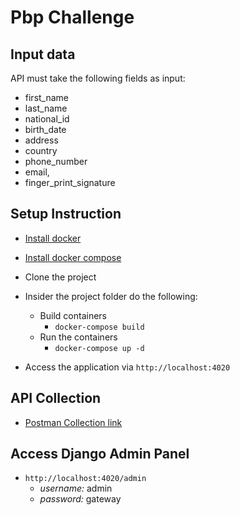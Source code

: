 
# Pbp Challenge

## Input data
API must take the following fields as input:
 - first_name
 - last_name 
 - national_id
 - birth_date
 - address
 - country
 - phone_number
 - email,
 - finger_print_signature

## Setup Instruction
- [Install docker](https://docs.docker.com/engine/install/)
- [Install docker compose](https://docs.docker.com/compose/install/)
- Clone the project
- Insider the project folder do the following:
    - Build containers
        - `docker-compose build`
    - Run the containers
        - `docker-compose up -d `
        
- Access the application via `http://localhost:4020`

## API Collection
- [Postman Collection link](https://api.postman.com/collections/4541468-1f83c930-c9cf-4bfd-8d9f-1faac672dbc8?access_key=PMAT-01GTVXX6NDGNQAM4RCTS894EC4)

## Access Django Admin Panel
- `http://localhost:4020/admin`
    - *username:* admin
    - *password:* gateway
